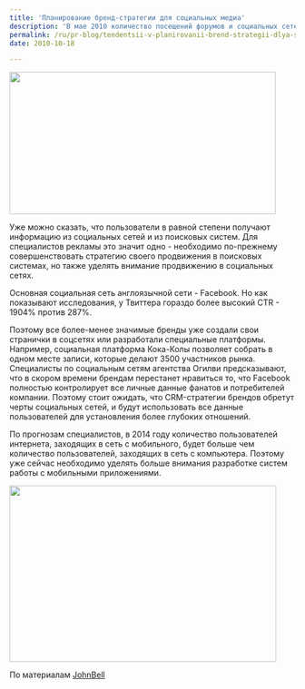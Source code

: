 ```yaml
---
title: 'Планирование бренд-стратегии для социальных медиа'
description: 'В мае 2010 количество посещений форумов и социальных сетей в Великобритании превысило количество посещений поисковых систем.'
permalink: /ru/pr-blog/tendentsii-v-planirovanii-brend-strategii-dlya-sotsialnykh-media-prognoz-2011
date: 2010-10-18

---
```


<img src="{{ site.assets }}/upload/grapho.jpg" alt="" class="post__img" width="469" height="251">

Уже можно сказать, что пользователи в равной степени получают информацию из социальных сетей и из поисковых систем. Для специалистов рекламы это значит одно - необходимо по-прежнему совершенствовать стратегию своего продвижения в поисковых системах, но также уделять внимание продвижению в социальных сетях.

Основная социальная сеть англоязычной сети - Facebook. Но как показывают исследования, у Твиттера гораздо более высокий CTR - 1904% против 287%.

Поэтому все более-менее значимые бренды уже создали свои странички в соцсетях или разработали специальные платформы. Например, социальная платформа Кока-Колы позволяет собрать в одном месте записи, которые делают 3500 участников рынка. Специалисты по социальным сетям агентства Огилви предсказывают, что в скором времени брендам перестанет нравиться то, что Facebook полностью контролирует все личные данные фанатов и потребителей компании. Поэтому стоит ожидать, что CRM-стратегии брендов обретут черты социальных сетей, и будут использовать все данные пользователей для установления более глубоких отношений.

По прогнозам специалистов, в 2014 году количество пользователей интернета, заходящих в сеть с мобильного, будет больше чем количество пользователей, заходящих в сеть с компьютера. Поэтому уже сейчас необходимо уделять больше внимания разработке систем работы с мобильными приложениями.

<img src="{{ site.assets }}/upload/mobile.jpg" alt="" class="post__img" width="470" height="311">

По материалам <a href="https://johnbell.typepad.com/weblog/2010/10/6-trends-in-brand-planning-for-social-media-for-2011.html">JohnBell</a>

